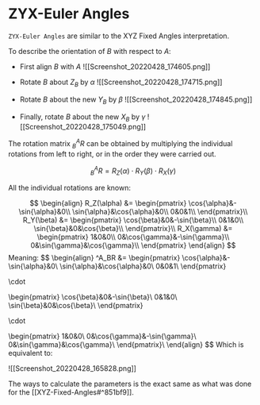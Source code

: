 # ZYX-Euler Angles
`ZYX-Euler Angles` are similar to the XYZ Fixed Angles interpretation.

To describe the orientation of $B$ with respect to $A$:

* First align $B$ with $A$ 
![[Screenshot_20220428_174605.png]]

* Rotate $B$ about $Z_B$ by $\alpha$ 
![[Screenshot_20220428_174715.png]]

* Rotate $B$ about the new $Y_B$ by $\beta$
![[Screenshot_20220428_174845.png]]

* Finally, rotate $B$ about the new $X_B$ by $\gamma$
![[Screenshot_20220428_175049.png]]

The rotation matrix $^A_BR$ can be obtained by multiplying the individual rotations from left to right, or in the order they were carried out.

$$
^A_BR = R_Z(\alpha) \cdot R_Y(\beta) \cdot R_X(\gamma)
$$

All the individual rotations are known:

$$
\begin{align}
R_Z(\alpha) &= \begin{pmatrix}
\cos{\alpha}&-\sin{\alpha}&0\\
\sin{\alpha}&\cos{\alpha}&0\\
0&0&1\\
\end{pmatrix}\\
R_Y(\beta) &= \begin{pmatrix}
\cos{\beta}&0&-\sin{\beta}\\
0&1&0\\
\sin{\beta}&0&\cos{\beta}\\
\end{pmatrix}\\
R_X(\gamma) &= \begin{pmatrix}
1&0&0\\
0&\cos{\gamma}&-\sin{\gamma}\\
0&\sin{\gamma}&\cos{\gamma}\\
\end{pmatrix}
\end{align}
$$
Meaning:
$$
\begin{align}
^A_BR &= \begin{pmatrix}
\cos{\alpha}&-\sin{\alpha}&0\\
\sin{\alpha}&\cos{\alpha}&0\\
0&0&1\\
\end{pmatrix} 

\cdot

\begin{pmatrix}
\cos{\beta}&0&-\sin{\beta}\\
0&1&0\\
\sin{\beta}&0&\cos{\beta}\\
\end{pmatrix} 

\cdot

\begin{pmatrix}
1&0&0\\
0&\cos{\gamma}&-\sin{\gamma}\\
0&\sin{\gamma}&\cos{\gamma}\\
\end{pmatrix}\\
\end{align}
$$
Which is equivalent to:

![[Screenshot_20220428_165828.png]]

The ways to calculate the parameters is the exact same as what was done for the [[XYZ-Fixed-Angles#^851bf9]].